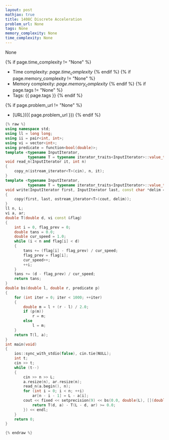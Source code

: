 ```yaml
---
layout: post
mathjax: true
title: 1408C Discrete Acceleration
problem_url: None
tags: None
memory_complexity: None
time_complexity: None
---
```


None


{% if page.time_complexity != "None" %}
- Time complexity: ${{ page.time_complexity }}$
{% endif %}
{% if page.memory_complexity != "None" %}
- Memory complexity: ${{ page.memory_complexity }}$
{% endif %}
{% if page.tags != "None" %}
- Tags: {{ page.tags }}
{% endif %}

{% if page.problem_url != "None" %}
- [URL]({{ page.problem_url }})
{% endif %}

```cpp
{% raw %}
using namespace std;
using ll = long long;
using ii = pair<int, int>;
using vi = vector<int>;
using predicate = function<bool(double)>;
template <typename InputIterator,
          typename T = typename iterator_traits<InputIterator>::value_type>
void read_n(InputIterator it, int n)
{
    copy_n(istream_iterator<T>(cin), n, it);
}
template <typename InputIterator,
          typename T = typename iterator_traits<InputIterator>::value_type>
void write(InputIterator first, InputIterator last, const char *delim = "\n")
{
    copy(first, last, ostream_iterator<T>(cout, delim));
}
ll n, L;
vi a, ar;
double T(double d, vi const &flag)
{
    int i = 0, flag_prev = 0;
    double tans = 0.0;
    double cur_speed = 1.0;
    while (i < n and flag[i] < d)
    {
        tans += (flag[i] - flag_prev) / cur_speed;
        flag_prev = flag[i];
        cur_speed++;
        ++i;
    }
    tans += (d - flag_prev) / cur_speed;
    return tans;
}
double bs(double l, double r, predicate p)
{
    for (int iter = 0; iter < 1000; ++iter)
    {
        double m = l + (r - l) / 2.0;
        if (p(m))
            r = m;
        else
            l = m;
    }
    return T(l, a);
}
int main(void)
{
    ios::sync_with_stdio(false), cin.tie(NULL);
    int t;
    cin >> t;
    while (t--)
    {
        cin >> n >> L;
        a.resize(n), ar.resize(n);
        read_n(a.begin(), n);
        for (int i = 0; i < n; ++i)
            ar[n - i - 1] = L - a[i];
        cout << fixed << setprecision(9) << bs(0.0, double(L), [](double d) {
            return T(d, a) - T(L - d, ar) >= 0.0;
        }) << endl;
    }
    return 0;
}

{% endraw %}
```